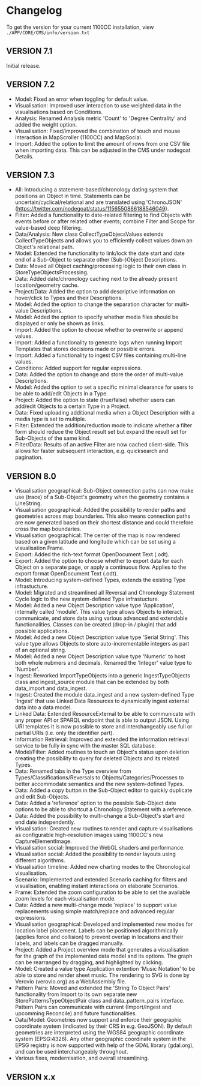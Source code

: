 # Changelog

To get the version for your current 1100CC installation, view `./APP/CORE/CMS/info/version.txt`

## VERSION 7.1

Initial release.

## VERSION 7.2

* Model: Fixed an error when toggling for default value.
* Visualisation: Improved user interaction to use weighted data in the visualisations based on Conditions.
* Analysis: Renamed Analysis metric 'Count' to 'Degree Centrality' and added the weight option.
* Visualisation: Fixed/improved the combination of touch and mouse interaction in MapScroller (1100CC) and MapSocial.
* Import: Added the option to limit the amount of rows from one CSV file when importing data. This can be adjusted in the CMS under nodegoat Details.

## VERSION 7.3

* All: Introducing a statement-based/chronology dating system that positions an Object in time. Statements can be uncertain/cyclical/relational and are translated using 'ChronoJSON' (https://twitter.com/nodegoat/status/1156550866188546049).
* Filter: Added a functionality to date-related filtering to find Objects with events before or after related other events; combine Filter and Scope for value-based deep filtering.
* Data/Analysis: New class CollectTypeObjecsValues extends CollectTypeObjects and allows you to efficiently collect values down an Object's relational path.
* Model: Extended the functionality to link/lock the date start and date end of a Sub-Object to separate other (Sub-)Object Descriptions.
* Data: Moved all Object caching/processing logic to their own class in StoreTypeObjectsProcessing.
* Data: Added date/chronology caching next to the already present location/geometry cache.
* Project/Data: Added the option to add descriptive information on hover/click to Types and their Descriptions.
* Model: Added the option to change the separation character for multi-value Descriptions.
* Model: Added the option to specify whether media files should be displayed or only be shown as links.
* Import: Added the option to choose whether to overwrite or append values.
* Import: Added a functionality to generate logs when running Import Templates that stores decisions made or possible errors.
* Import: Added a functionality to ingest CSV files containing multi-line values.
* Conditions: Added support for regular expressions.
* Data: Added the option to change and store the order of multi-value Descriptions.
* Model: Added the option to set a specific minimal clearance for users to be able to add/edit Objects in a Type.
* Project: Added the option to state (true/false) whether users can add/edit Objects to a certain Type in a Project.
* Data: Fixed uploading additional media when a Object Description with a media type is set to multiple.
* Filter: Extended the addition/reduction mode to indicate whether a filter form should reduce the Object result set but expand the result set for Sub-Objects of the same kind.
* Filter/Data: Results of an active Filter are now cached client-side. This allows for faster subsequent interaction, e.g. quicksearch and pagination.

## VERSION 8.0

* Visualisation geographical: Sub-Object connection paths can now make use (trace) of a Sub-Object's geometry when the geometry contains a LineString.
* Visualisation geographical: Added the possibility to render paths and geometries across map boundaries. This also means connection paths are now generated based on their shortest distance and could therefore cross the map boundaries.
* Visualisation geographical: The center of the map is now rendered based on a given latitude and longitude which can be set using a visualisation Frame.
* Export: Added the rich-text format OpenDocument Text (.odt).
* Export: Added the option to choose whether to export data for each Object on a separate page, or apply a continuous flow. Applies to the export format OpenDocument Text (.odt).
* Model: Introducing system-defined Types, extends the existing Type infrastucture.
* Model: Migrated and streamlined all Reversal and Chronology Statement Cycle logic to the new system-defined Type infrastucture.
* Model: Added a new Object Description value type 'Application', internally called 'module'. This value type allows Objects to interact, communicate, and store data using various advanced and extendable functionalities. Classes can be created (drop-in / plugin) that add possible applications.
* Model: Added a new Object Description value type 'Serial String'. This value type allows Objects to store auto-incrementable integers as part of an optional string.
* Model: Added a new Object Description value type 'Numeric' to host both whole nubmers and decimals. Renamed the 'Integer' value type to 'Number'.
* Ingest: Reworked ImportTypeObjects into a generic IngestTypeObjects class and ingest_source module that can be extended by both data_import and data_ingest. 
* Ingest: Created the module data_ingest and a new system-defined Type 'Ingest' that use Linked Data Resources to dynamically ingest external data into a data model.
* Linked Data: Extended ResourceExternal to be able to communicate with any proper API or SPARQL endpoint that is able to output JSON. Using URI templates it is now possible to store and interchangeably use full or partial URIs (i.e. only the identifier part).
* Information Retrieval: Improved and extended the information retrieval service to be fully in sync with the master SQL database.
* Model/Filter: Added routines to touch an Object's status upon deletion creating the possibility to query for deleted Objects and its related Types.
* Data: Renamed tabs in the Type overview from Types/Classifications/Reversals to Objects/Categories/Processes to better accommodate semantics and the new system-defined Types.
* Data: Added a copy button in the Sub-Object editor to quickly duplicate and edit Sub-Objects.
* Data: Added a 'reference' option to the possible Sub-Object date options to be able to shortcut a Chronology Statement with a reference.
* Data: Added the possibility to multi-change a Sub-Object's start and end date independently.
* Visualisation: Created new routines to render and capture visualisations as configurable high-resolution images using 1100CC's new CaptureElementImage.
* Visualisation social: Improved the WebGL shaders and performance.
* Visualisation social: Added the possibility to render layouts using different algorithms.
* Visualisation timeline: Added new charting modes to the Chronological visualisation.
* Scenario: Implemented and extended Scenario caching for filters and visualisation, enabling instant interactions on elaborate Scenarios.
* Frame: Extended the zoom configuration to be able to set the available zoom levels for each visualisation mode.
* Data: Added a new multi-change mode 'replace' to support value replacements using simple match/replace and advanced regular expressions.
* Visualisation geographical: Developed and implemented new modes for location label placement. Labels can be positioned algorithmically (applies force and collision) to prevent overlap in locations and their labels, and labels can be dragged manually. 
* Project: Added a Project overview mode that generates a visualisation for the graph of the implemented data model and its options. The graph can be rearranged by dragging, and highlighted by clicking.
* Model: Created a value type Application extention 'Music Notation' to be able to store and render sheet music. The rendering to SVG is done by Verovio (verovio.org) as a WebAssembly file.
* Pattern Pairs: Moved and extended the 'String To Object Pairs' functionality from Import to its own separate new StorePatternsTypeObjectPair class and data_pattern_pairs interface. Pattern Pairs can communicate with current (Import/Ingest and upcomming Reconcile) and future functionalities.
* Data/Model: Geometries now support and enforce their geographic coordinate system (indicated by their CRS in e.g. GeoJSON). By default geometries are interpreted using the WGS84 geographic coordinate system (EPSG:4326). Any other geographic coordinate system in the EPSG registry is now supported with help of the GDAL library (gdal.org), and can be used interchangeably throughout.
* Various fixes, modernisation, and overall streamlining.

## VERSION x.x
